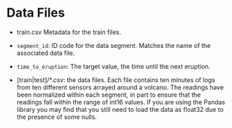 # Data Files

* train.csv Metadata for the train files.

* `segment_id`: ID code for the data segment. Matches the name of the associated data file.
* `time_to_eruption`: The target value, the time until the next eruption.

* [train|test]/*.csv: the data files. Each file contains ten minutes of logs from ten different sensors arrayed around a volcano. The readings have been 
normalized within each segment, in part to ensure that the readings fall within the range of int16 values. If you are using the Pandas library you may find 
that you still need to load the data as float32 due to the presence of some nulls.

